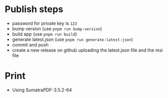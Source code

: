 # Publish steps

- password for private key is `123`
- bump version (use `pnpm run bump-version`)
- build app (use `pnpm run build`)
- generate latest.json (use `pnpm run generate-latest-json`)
- commit and push
- create a new release on github uploading the latest.json file and the msi file

# Print

- Using SumatraPDF-3.5.2-64
